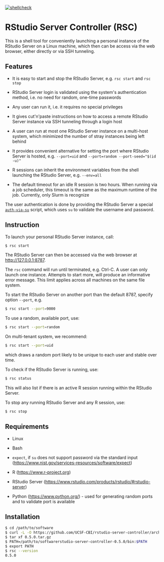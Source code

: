 [![shellcheck](https://github.com/UCSF-CBI/rstudio-server-controller/actions/workflows/shellcheck.yml/badge.svg)](https://github.com/UCSF-CBI/rstudio-server-controller/actions/workflows/shellcheck.yml)

# RStudio Server Controller (RSC)

This is a shell tool for conveniently launching a personal instance of the RStudio Server on a Linux machine, which then can be access via the web browser, either directly or via SSH tunneling.


## Features

* It is easy to start and stop the RStudio Server, e.g. `rsc start` and `rsc stop`

* RStudio Server login is validated using the system's authentication method, i.e. no need for random, one-time passwords

* Any user can run it, i.e. it requires no special privileges

* It gives cut'n'paste instructions on how to access a remote RStudio Server instance via SSH tunneling through a login host

* A user can run at most one RStudio Server instance on a multi-host system, which minimized the number of stray instances being left behind

* It provides convenient alternative for setting the port where RStudio Server is hosted, e.g. `--port=uid` and `--port=random --port-seed="$(id -u)"`

* R sessions can inherit the environment variables from the shell launching the RStudio Server, e.g. `--env=all`

* The default timeout for an idle R session is two hours. When running via a job scheduler, this timeout is the same as the maximum runtime of the job. Currently, only Slurm is recognize


The user authentication is done by providing the RStudio Server a special [`auth-via-su`](bin/utils/auto-via-su) script, which uses `su` to validate the username and password.


## Instruction

To launch your personal RStudio Server instance, call:

```sh
$ rsc start
```

The RStudio Server can then be accessed via the web browser at <http://127.0.0.1:8787>.

The `rsc` command will run until terminated, e.g. Ctrl-C.  A user can only launch one instance.  Attempts to start more, will produce an informative error message.  This limit applies across all machines on the same file system.

To start the RStudio Server on another port than the default 8787, specify option `--port`, e.g.

```sh
$ rsc start --port=9000
```

To use a random, available port, use:

```sh
$ rsc start --port=random
```

On multi-tenant system, we recommend:

```sh
$ rsc start --port=uid
```

which draws a random port likely to be unique to each user and stable over time.


To check if the RStudio Server is running, use:

```sh
$ rsc status
```

This will also list if there is an active R session running within the RStudio Server.

To stop any running RStudio Server and any R session, use:

```sh
$ rsc stop
```


## Requirements

* Linux

* Bash

* `expect`, if `su` does not support password via the standard input (<https://www.nist.gov/services-resources/software/expect>)

* R (<https://www.r-project.org>)

* RStudio Server (<https://www.rstudio.com/products/rstudio/#rstudio-server>)

* Python (<https://www.python.org/>) - used for generating random ports and to validate port is available


## Installation

```sh
$ cd /path/to/software
$ curl -L -O https://github.com/UCSF-CBI/rstudio-server-controller/archive/refs/tags/0.5.0.tar.gz
$ tar xf 0.5.0.tar.gz
$ PATH=/path/to/softwarerstudio-server-controller-0.5.0/bin:$PATH
$ export PATH
$ rsc --version
0.5.0
```

